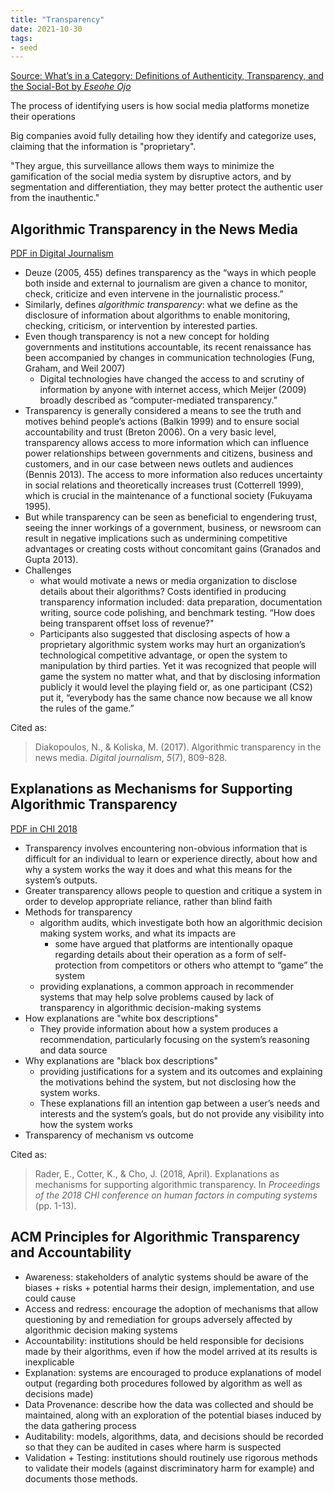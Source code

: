 ```yaml
---
title: "Transparency"
date: 2021-10-30
tags:
- seed
---
```


[Source: What’s in a Category: Definitions of Authenticity, Transparency, and the Social-Bot by *Eseohe Ojo*](https://digitaltattoo.ubc.ca/2020/03/30/guest-post-whats-in-a-category-definitions-of-authenticity-transparency-and-the-social-bot/)

The process of identifying users is how social media platforms monetize their operations

Big companies avoid fully detailing how they identify and categorize uses, claiming that the information is "proprietary".

"They argue, this surveillance allows them ways to minimize the gamification of the social media system by disruptive actors, and by segmentation and differentiation, they may better protect the authentic user from the inauthentic."

## Algorithmic Transparency in the News Media
[PDF in Digital Journalism](http://www.nickdiakopoulos.com/wp-content/uploads/2016/07/Algorithmic-Transparency-in-the-News-Media-Final.pdf)

- Deuze (2005, 455) defines transparency as the “ways in which people both inside and external to journalism are given a chance to monitor, check, criticize and even intervene in the journalistic process.”
- Similarly, defines *algorithmic transparency*: what we define as the disclosure of information about algorithms to enable monitoring, checking, criticism, or intervention by interested parties.
- Even though transparency is not a new concept for holding governments and institutions accountable, its recent renaissance has been accompanied by changes in communication technologies (Fung, Graham, and Weil 2007)
	- Digital technologies have changed the access to and scrutiny of information by anyone with internet access, which Meijer (2009) broadly described as “computer-mediated transparency.”
- Transparency is generally considered a means to see the truth and motives behind people’s actions (Balkin 1999) and to ensure social accountability and trust (Breton 2006). On a very basic level, transparency allows access to more information which can influence power relationships between governments and citizens, business and customers, and in our case between news outlets and audiences (Bennis 2013). The access to more information also reduces uncertainty in social relations and theoretically increases trust (Cotterrell 1999), which is crucial in the maintenance of a functional society (Fukuyama 1995).
- But while transparency can be seen as beneficial to engendering trust, seeing the inner workings of a government, business, or newsroom can result in negative implications such as undermining competitive advantages or creating costs without concomitant gains (Granados and Gupta 2013).
- Challenges
	- what would motivate a news or media organization to disclose details about their algorithms? Costs identified in producing transparency information included: data preparation, documentation writing, source code polishing, and benchmark testing. “How does being transparent offset loss of revenue?"
	- Participants also suggested that disclosing aspects of how a proprietary algorithmic system works may hurt an organization’s technological competitive advantage, or open the system to manipulation by third parties. Yet it was recognized that people will game the system no matter what, and that by disclosing information publicly it would level the playing field or, as one participant (CS2) put it, “everybody has the same chance now because we all know the rules of the game.”

Cited as:

> Diakopoulos, N., & Koliska, M. (2017). Algorithmic transparency in the news media. _Digital journalism_, _5_(7), 809-828.

## Explanations as Mechanisms for Supporting Algorithmic Transparency
[PDF in CHI 2018](https://dl.acm.org/doi/pdf/10.1145/3173574.3173677)

* Transparency involves encountering non-obvious information that is difficult for an individual to learn or experience directly, about how and why a system works the way it does and what this means for the system’s outputs.
* Greater transparency allows people to question and critique a system in order to develop appropriate reliance, rather than blind faith
* Methods for transparency
	* algorithm audits, which investigate both how an algorithmic decision making system works, and what its impacts are
		* some have argued that platforms are intentionally opaque regarding details about their operation as a form of self-protection from competitors or others who attempt to “game” the system
	* providing explanations, a common approach in recommender systems that may help solve problems caused by lack of transparency in algorithmic decision-making systems
* How explanations are "white box descriptions"
	* They provide information about how a system produces a recommendation, particularly focusing on the system’s reasoning and data source
* Why explanations are "black box descriptions"
	* providing justifications for a system and its outcomes and explaining the motivations behind the system, but not disclosing how the system works.
	* These explanations fill an intention gap between a user’s needs and interests and the system’s goals, but do not provide any visibility into how the system works
* Transparency of mechanism vs outcome

Cited as:

> Rader, E., Cotter, K., & Cho, J. (2018, April). Explanations as mechanisms for supporting algorithmic transparency. In _Proceedings of the 2018 CHI conference on human factors in computing systems_ (pp. 1-13).

## ACM Principles for Algorithmic Transparency and Accountability
- Awareness: stakeholders of analytic systems should be aware of the biases + risks + potential harms their design, implementation, and use could cause
- Access and redress: encourage the adoption of mechanisms that allow questioning by and remediation for groups adversely affected by algorithmic decision making systems
- Accountability: institutions should be held responsible for decisions made by their algorithms, even if how the model arrived at its results is inexplicable
- Explanation: systems are encouraged to produce explanations of model output (regarding both procedures followed by algorithm as well as decisions made)
- Data Provenance: describe how the data was collected and should be maintained, along with an exploration of the potential biases induced by the data gathering process
- Auditability: models, algorithms, data, and decisions should be recorded so that they can be audited in cases where harm is suspected
- Validation + Testing: institutions should routinely use rigorous methods to validate their models (against discriminatory harm for example) and documents those methods.